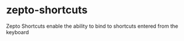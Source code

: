 zepto-shortcuts
===============

Zepto Shortcuts enable the ability to bind to shortcuts entered from the keyboard
